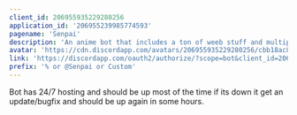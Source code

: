 ```yaml
---
client_id: 206955935229280256
application_id: '206955239985774593'
pagename: 'Senpai'
description: 'An anime bot that includes a ton of weeb stuff and multiple moderation, music, and fun features for improving your Discord experience'
avatar: 'https://cdn.discordapp.com/avatars/206955935229280256/cbb18ac8da28b3c8d186096dc538088e'
link: 'https://discordapp.com/oauth2/authorize/?scope=bot&client_id=206955239985774593'
prefix: '% or @Senpai or Custom'
---
```

Bot has 24/7 hosting and should be up most of the time if its down it get an update/bugfix and should be up again in some hours.
<!--
This data was imported from ls.terminal.ink
-->
